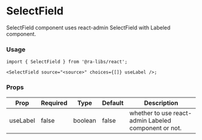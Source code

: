 # SelectField

SelectField component uses react-admin SelectField with Labeled component.

### Usage

```tsx
import { SelectField } from '@ra-libs/react';

<SelectField source="<source>" choices={[]} useLabel />;
```

### Props

| Prop     | Required | Type    | Default | Description                                          |
| -------- | -------- | ------- | ------- | ---------------------------------------------------- |
| useLabel | false    | boolean | false   | whether to use react-admin Labeled component or not. |

